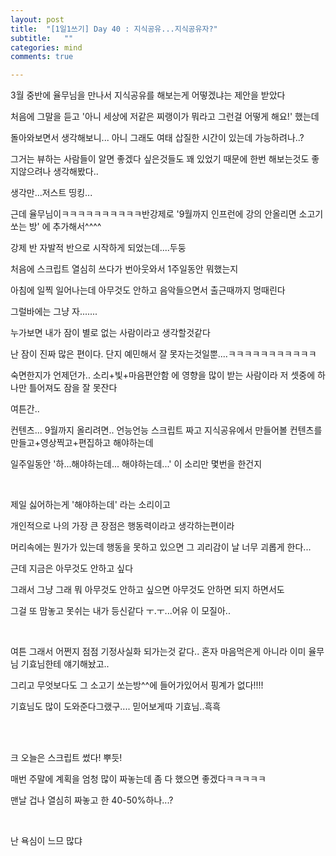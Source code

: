 ```yaml
---
layout: post
title:  "[1일1쓰기] Day 40 : 지식공유...지식공유자?"
subtitle:   ""
categories: mind
comments: true

---
```




3월 중반에 율무님을 만나서 지식공유를 해보는게 어떻겠냐는 제안을 받았다

처음에 그말을 듣고 '아니 세상에 저같은 찌랭이가 뭐라고 그런걸 어떻게 해요!' 했는데

돌아와보면서 생각해보니... 아니 그래도 여태 삽질한 시간이 있는데 가능하려나..? 

그거는 뷰하는 사람들이 알면 좋겠다 싶은것들도 꽤 있었기 때문에 한번 해보는것도 좋지않으려나 생각해봤다..

생각만...저스트 띵킹...

근데 율무님이ㅋㅋㅋㅋㅋㅋㅋㅋㅋㅋ반강제로 '9월까지 인프런에 강의 안올리면 소고기 쏘는 방' 에 추가해서^^^^

강제 반 자발적 반으로 시작하게 되었는데....두둥

처음에 스크립트 열심히 쓰다가 번아웃와서 1주일동안 뭐했는지

아침에 일찍 일어나는데 아무것도 안하고 음악들으면서 출근때까지 멍때린다

그럴바에는 그냥 자.......

누가보면 내가 잠이 별로 없는 사람이라고 생각할것같다

난 잠이 진짜 많은 편이다. 단지 예민해서 잘 못자는것일뿐....ㅋㅋㅋㅋㅋㅋㅋㅋㅋㅋㅋ

숙면한지가 언제던가.. 소리+빛+마음편안함 에 영향을 많이 받는 사람이라 저 셋중에 하나만 틀어져도 잠을 잘 못잔다

여튼간..

컨텐츠... 9월까지 올리려면.. 언능언능 스크립트 짜고 지식공유에서 만들어볼 컨텐츠를 만들고+영상찍고+편집하고 해야하는데

일주일동안 '하...해야하는데... 해야하는데...' 이 소리만 몇번을 한건지

<br>

제일 싫어하는게 '해야하는데' 라는 소리이고 

개인적으로 나의 가장 큰 장점은 행동력이라고 생각하는편이라

머리속에는 뭔가가 있는데 행동을 못하고 있으면 그 괴리감이 날 너무 괴롭게 한다...

근데 지금은 아무것도 안하고 싶다

그래서 그냥 그래 뭐 아무것도 안하고 싶으면 아무것도 안하면 되지 하면서도 

그걸 또 맘놓고 못쉬는 내가 등신같다 ㅜ.ㅜ...어유 이 모질아..

<br>

여튼 그래서 어쩐지 점점 기정사실화 되가는것 같다.. 혼자 마음먹은게 아니라 이미 율무님 기효님한테 얘기해놨고.. 

그리고 무엇보다도 그 소고기 쏘는방^^에 들어가있어서 핑계가 없다!!!!

기효님도 많이 도와준다그랬구.... 믿어보게따 기효님..흑흑

<br>

<br>

크 오늘은 스크립트 썼다! 뿌듯! 

매번 주말에 계획을 엄청 많이 짜놓는데 좀 다 했으면 좋겠다ㅋㅋㅋㅋㅋ

맨날 겁나 열심히 짜놓고 한 40-50%하나...?

<br>

난 욕심이 느므 많댜



